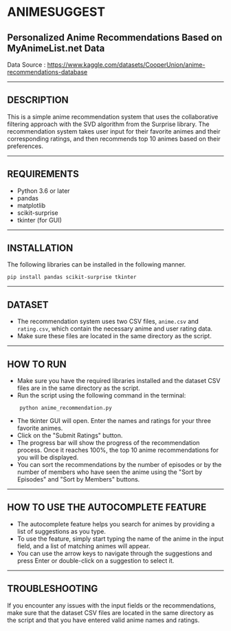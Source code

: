 # ANIMESUGGEST

## Personalized Anime Recommendations  Based on MyAnimeList.net Data

Data Source : https://www.kaggle.com/datasets/CooperUnion/anime-recommendations-database


---

## DESCRIPTION

This is a simple anime recommendation system that uses the collaborative filtering approach with the SVD algorithm from the Surprise library. The recommendation system takes user input for their favorite animes and their corresponding ratings, and then recommends top 10 animes based on their preferences.

---
## REQUIREMENTS

- Python 3.6 or later
- pandas
- matplotlib
- scikit-surprise
- tkinter (for GUI)

---
## INSTALLATION

The following libraries can be installed in the following manner.

```
pip install pandas scikit-surprise tkinter
```

---
## DATASET

- The recommendation system uses two CSV files, `anime.csv` and `rating.csv`, which contain the necessary anime and user rating data. 
- Make sure these files are located in the same directory as the script.


---
## HOW TO RUN

- Make sure you have the required libraries installed and the dataset CSV files are in the same directory as the script.
- Run the script using the following command in the terminal:

```
    python anime_recommendation.py
```

- The tkinter GUI will open. Enter the names and ratings for your three favorite animes.
- Click on the "Submit Ratings" button.
- The progress bar will show the progress of the recommendation process. Once it reaches 100%, the top 10 anime recommendations for you will be displayed.
- You can sort the recommendations by the number of episodes or by the number of members who have seen the anime using the "Sort by Episodes" and "Sort by Members" buttons.
  
---


## HOW TO USE THE AUTOCOMPLETE FEATURE

- The autocomplete feature helps you search for animes by providing a list of suggestions as you type. 
- To use the feature, simply start typing the name of the anime in the input field, and a list of matching animes will appear. 
- You can use the arrow keys to navigate through the suggestions and press Enter or double-click on a suggestion to select it.

---

## TROUBLESHOOTING

If you encounter any issues with the input fields or the recommendations, make sure that the dataset CSV files are located in the same directory as the script and that you have entered valid anime names and ratings.
